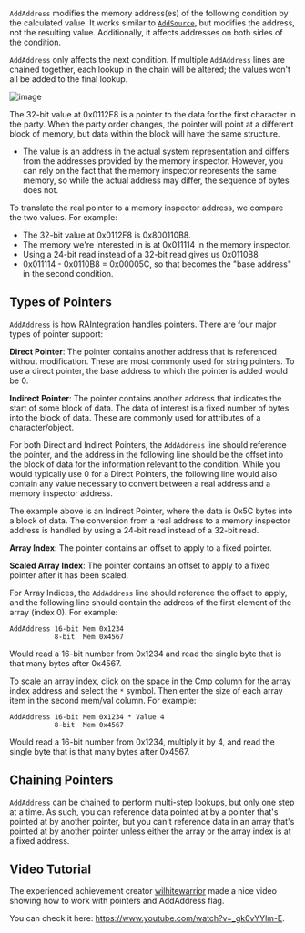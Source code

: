 `AddAddress` modifies the memory address(es) of the following condition by the calculated value. It works similar to [`AddSource`](AddSource-Flag), but modifies the address, not the resulting value. Additionally, it affects addresses on both sides of the condition.

`AddAddress` only affects the next condition. If multiple `AddAddress` lines are chained together, each lookup in the chain will be altered; the values won't all be added to the final lookup.

![image](/developers/features/images-features/addaddress.png)

The 32-bit value at 0x0112F8 is a pointer to the data for the first character in the party. When the party order changes, the pointer will point at a different block of memory, but data within the block will have the same structure.

* The value is an address in the actual system representation and differs from the addresses provided by the memory inspector. However, you can rely on the fact that the memory inspector represents the same memory, so while the actual address may differ, the sequence of bytes does not.

To translate the real pointer to a memory inspector address, we compare the two values. For example:

- The 32-bit value at 0x0112F8 is 0x800110B8.
- The memory we're interested in is at 0x011114 in the memory inspector.
- Using a 24-bit read instead of a 32-bit read gives us 0x0110B8
- 0x011114 - 0x0110B8 = 0x00005C, so that becomes the "base address" in the second condition.

## Types of Pointers

`AddAddress` is how RAIntegration handles pointers. There are four major types of pointer support:

**Direct Pointer**: The pointer contains another address that is referenced without modification. These are most commonly used for string pointers. To use a direct pointer, the base address to which the pointer is added would be 0.

**Indirect Pointer**: The pointer contains another address that indicates the start of some block of data. The data of interest is a fixed number of bytes into the block of data. These are commonly used for attributes of a character/object.

For both Direct and Indirect Pointers, the `AddAddress` line should reference the pointer, and the address in the following line should be the offset into the block of data for the information relevant to the condition. While you would typically use 0 for a Direct Pointers, the following line would also contain any value necessary to convert between a real address and a memory inspector address.

The example above is an Indirect Pointer, where the data is 0x5C bytes into a block of data. The conversion from a real address to a memory inspector address is handled by using a 24-bit read instead of a 32-bit read.

**Array Index**: The pointer contains an offset to apply to a fixed pointer.

**Scaled Array Index**: The pointer contains an offset to apply to a fixed pointer after it has been scaled.

For Array Indices, the `AddAddress` line should reference the offset to apply, and the following line should contain the address of the first element of the array (index 0). For example:

```
AddAddress 16-bit Mem 0x1234
           8-bit  Mem 0x4567
```
Would read a 16-bit number from 0x1234 and read the single byte that is that many bytes after 0x4567.

To scale an array index, click on the space in the Cmp column for the array index address and select the `*` symbol. Then enter the size of each array item in the second mem/val column. For example:

```
AddAddress 16-bit Mem 0x1234 * Value 4
           8-bit  Mem 0x4567
```
Would read a 16-bit number from 0x1234, multiply it by 4, and read the single byte that is that many bytes after 0x4567.

## Chaining Pointers

`AddAddress` can be chained to perform multi-step lookups, but only one step at a time. As such, you can reference data pointed at by a pointer that's pointed at by another pointer, but you can't reference data in an array that's pointed at by another pointer unless either the array or the array index is at a fixed address.


## Video Tutorial

The experienced achievement creator [wilhitewarrior](https://retroachievements.org/User/wilhitewarrior) made a nice video showing how to work with pointers and AddAddress flag.

You can check it here: <https://www.youtube.com/watch?v=_gk0vYYlm-E>.